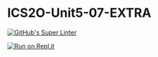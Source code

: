 # ICS2O-Unit5-07-EXTRA

[![GitHub's Super Linter](https://github.com/jaejun-lee06/ICS2O-Unit5-07-EXTRA/workflows/GitHub's%20Super%20Linter/badge.svg)](https://github.com/jaejun-lee06/ICS2O-Unit5-07-EXTRA/actions)

[![Run on Repl.it](https://repl.it/badge/github/jaejun-lee06/ICS2O-Unit5-07-EXTRA)](https://repl.it/github/jaejun-lee06/ICS2O-Unit5-07-EXTRA)
